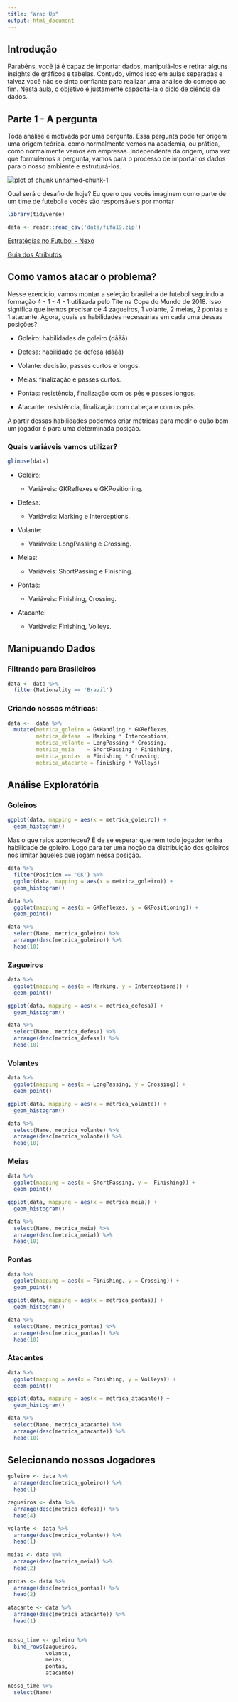 ```yaml
---
title: "Wrap Up"
output: html_document
---
```




## Introdução

Parabéns, você já é capaz de importar dados, manipulá-los e retirar alguns insights de gráficos e tabelas. Contudo, vimos isso em aulas separadas e talvez você não se sinta confiante para realizar uma análise do começo ao fim. Nesta aula, o objetivo é justamente capacitá-la o ciclo de ciência de dados.

## Parte 1 - A pergunta

Toda análise é motivada por uma pergunta. Essa pergunta pode ter origem uma origem teórica, como normalmente vemos na academia, ou prática, como normalmente vemos em empresas. Independente da origem, uma vez que formulemos a pergunta, vamos para o processo de importar os dados para o nosso ambiente e estruturá-los.

![plot of chunk unnamed-chunk-1](img/data-science-cicle.png)

Qual será o desafio de hoje? Eu quero que vocês imaginem como parte de um time de futebol e vocês são responsáveis por montar 


```r
library(tidyverse)
```



```r
data <- readr::read_csv('data/fifa19.zip')
```

[Estratégias no Futubol - Nexo](https://www.youtube.com/watch?v=FZ4Sb82myi0)

[Guia dos Atributos](https://pt.fifauteam.com/atributos-de-jogadores-fifa-18/)

## Como vamos atacar o problema?

Nesse exercício, vamos montar a seleção brasileira de futebol seguindo a formação 4 - 1 - 4 - 1 utilizada pelo Tite na Copa do Mundo de 2018. Isso significa que iremos precisar de 4 zagueiros, 1 volante, 2 meias, 2 pontas e 1 atacante. Agora, quais as habilidades necessárias em cada uma dessas posições?

- Goleiro: habilidades de goleiro (dããã)

- Defesa: habilidade de defesa (dããã)

- Volante: decisão, passes curtos e longos.

- Meias: finalização e passes curtos.

- Pontas: resistência, finalização com os pés e passes longos.

- Atacante: resistência, finalização com cabeça e com os pés.

A partir dessas habilidades podemos criar métricas para medir o quão bom um jogador é para uma determinada posição.

### Quais variáveis vamos utilizar?


```r
glimpse(data)
```

- Goleiro:

    + Variáveis: GKReflexes e GKPositioning.

- Defesa:

    + Variáveis: Marking e Interceptions.
    
- Volante:

    + Variáveis: LongPassing e Crossing.
    
- Meias:

    + Variáveis: ShortPassing e Finishing.
    
- Pontas:

    + Variáveis: Finishing, Crossing.
    
- Atacante:

    + Variáveis: Finishing, Volleys.
    
## Manipuando Dados

### Filtrando para Brasileiros


```r
data <- data %>% 
  filter(Nationality == 'Brazil')
```

### Criando nossas métricas:


```r
data <-  data %>% 
  mutate(metrica_goleiro = GKHandling * GKReflexes,
         metrica_defesa  = Marking * Interceptions,
         metrica_volante = LongPassing * Crossing,
         metrica_meia    = ShortPassing * Finishing,
         metrica_pontas  = Finishing * Crossing,
         metrica_atacante = Finishing * Volleys)
```

## Análise Exploratória


### Goleiros


```r
ggplot(data, mapping = aes(x = metrica_goleiro)) +
  geom_histogram()
```

Mas o que raios aconteceu? É de se esperar que nem todo jogador tenha habilidade de goleiro. Logo para ter uma noção da distribuição dos goleiros  nos limitar àqueles que jogam nessa posição.


```r
data %>% 
  filter(Position == 'GK') %>% 
  ggplot(data, mapping = aes(x = metrica_goleiro)) +
  geom_histogram()
```


```r
data %>% 
  ggplot(mapping = aes(x = GKReflexes, y = GKPositioning)) +
  geom_point()
```


```r
data %>% 
  select(Name, metrica_goleiro) %>% 
  arrange(desc(metrica_goleiro)) %>% 
  head(10)
```

### Zagueiros


```r
data %>% 
  ggplot(mapping = aes(x = Marking, y = Interceptions)) + 
  geom_point()
```


```r
ggplot(data, mapping = aes(x = metrica_defesa)) + 
  geom_histogram()
```


```r
data %>% 
  select(Name, metrica_defesa) %>% 
  arrange(desc(metrica_defesa)) %>% 
  head(10)
```

### Volantes


```r
data %>% 
  ggplot(mapping = aes(x = LongPassing, y = Crossing)) +
  geom_point()
```



```r
ggplot(data, mapping = aes(x = metrica_volante)) +
  geom_histogram()
```


```r
data %>% 
  select(Name, metrica_volante) %>% 
  arrange(desc(metrica_volante)) %>% 
  head(10)
```

### Meias


```r
data %>% 
  ggplot(mapping = aes(x = ShortPassing, y =  Finishing)) + 
  geom_point()
```



```r
ggplot(data, mapping = aes(x = metrica_meia)) +
  geom_histogram()
```


```r
data %>% 
  select(Name, metrica_meia) %>% 
  arrange(desc(metrica_meia)) %>% 
  head(10)
```

### Pontas


```r
data %>% 
  ggplot(mapping = aes(x = Finishing, y = Crossing)) + 
  geom_point()
```



```r
ggplot(data, mapping = aes(x = metrica_pontas)) +
  geom_histogram()
```


```r
data %>% 
  select(Name, metrica_pontas) %>% 
  arrange(desc(metrica_pontas)) %>% 
  head(10)
```

### Atacantes


```r
data %>% 
  ggplot(mapping = aes(x = Finishing, y = Volleys)) +
  geom_point()
```


```r
ggplot(data, mapping = aes(x = metrica_atacante)) +
  geom_histogram()
```


```r
data %>% 
  select(Name, metrica_atacante) %>% 
  arrange(desc(metrica_atacante)) %>% 
  head(10)
```

## Selecionando nossos Jogadores


```r
goleiro <- data %>%
  arrange(desc(metrica_goleiro)) %>% 
  head(1)

zagueiros <- data %>%
  arrange(desc(metrica_defesa)) %>% 
  head(4)

volante <- data %>%
  arrange(desc(metrica_volante)) %>% 
  head(1)
  
meias <- data %>%
  arrange(desc(metrica_meia)) %>% 
  head(2)
  
pontas <- data %>%
  arrange(desc(metrica_pontas)) %>% 
  head(2)
  
atacante <- data %>%
  arrange(desc(metrica_atacante)) %>% 
  head(1)


nosso_time <- goleiro %>% 
  bind_rows(zagueiros, 
            volante,
            meias,
            pontas,
            atacante)
```



```r
nosso_time %>% 
  select(Name)
```








